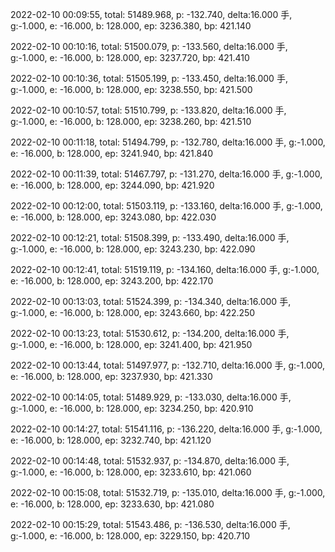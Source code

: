 2022-02-10 00:09:55, total: 51489.968, p: -132.740, delta:16.000 手, g:-1.000, e: -16.000, b: 128.000, ep: 3236.380, bp: 421.140

2022-02-10 00:10:16, total: 51500.079, p: -133.560, delta:16.000 手, g:-1.000, e: -16.000, b: 128.000, ep: 3237.720, bp: 421.410

2022-02-10 00:10:36, total: 51505.199, p: -133.450, delta:16.000 手, g:-1.000, e: -16.000, b: 128.000, ep: 3238.550, bp: 421.500

2022-02-10 00:10:57, total: 51510.799, p: -133.820, delta:16.000 手, g:-1.000, e: -16.000, b: 128.000, ep: 3238.260, bp: 421.510

2022-02-10 00:11:18, total: 51494.799, p: -132.780, delta:16.000 手, g:-1.000, e: -16.000, b: 128.000, ep: 3241.940, bp: 421.840

2022-02-10 00:11:39, total: 51467.797, p: -131.270, delta:16.000 手, g:-1.000, e: -16.000, b: 128.000, ep: 3244.090, bp: 421.920

2022-02-10 00:12:00, total: 51503.119, p: -133.160, delta:16.000 手, g:-1.000, e: -16.000, b: 128.000, ep: 3243.080, bp: 422.030

2022-02-10 00:12:21, total: 51508.399, p: -133.490, delta:16.000 手, g:-1.000, e: -16.000, b: 128.000, ep: 3243.230, bp: 422.090

2022-02-10 00:12:41, total: 51519.119, p: -134.160, delta:16.000 手, g:-1.000, e: -16.000, b: 128.000, ep: 3243.200, bp: 422.170

2022-02-10 00:13:03, total: 51524.399, p: -134.340, delta:16.000 手, g:-1.000, e: -16.000, b: 128.000, ep: 3243.660, bp: 422.250

2022-02-10 00:13:23, total: 51530.612, p: -134.200, delta:16.000 手, g:-1.000, e: -16.000, b: 128.000, ep: 3241.400, bp: 421.950

2022-02-10 00:13:44, total: 51497.977, p: -132.710, delta:16.000 手, g:-1.000, e: -16.000, b: 128.000, ep: 3237.930, bp: 421.330

2022-02-10 00:14:05, total: 51489.929, p: -133.030, delta:16.000 手, g:-1.000, e: -16.000, b: 128.000, ep: 3234.250, bp: 420.910

2022-02-10 00:14:27, total: 51541.116, p: -136.220, delta:16.000 手, g:-1.000, e: -16.000, b: 128.000, ep: 3232.740, bp: 421.120

2022-02-10 00:14:48, total: 51532.937, p: -134.870, delta:16.000 手, g:-1.000, e: -16.000, b: 128.000, ep: 3233.610, bp: 421.060

2022-02-10 00:15:08, total: 51532.719, p: -135.010, delta:16.000 手, g:-1.000, e: -16.000, b: 128.000, ep: 3233.630, bp: 421.080

2022-02-10 00:15:29, total: 51543.486, p: -136.530, delta:16.000 手, g:-1.000, e: -16.000, b: 128.000, ep: 3229.150, bp: 420.710
